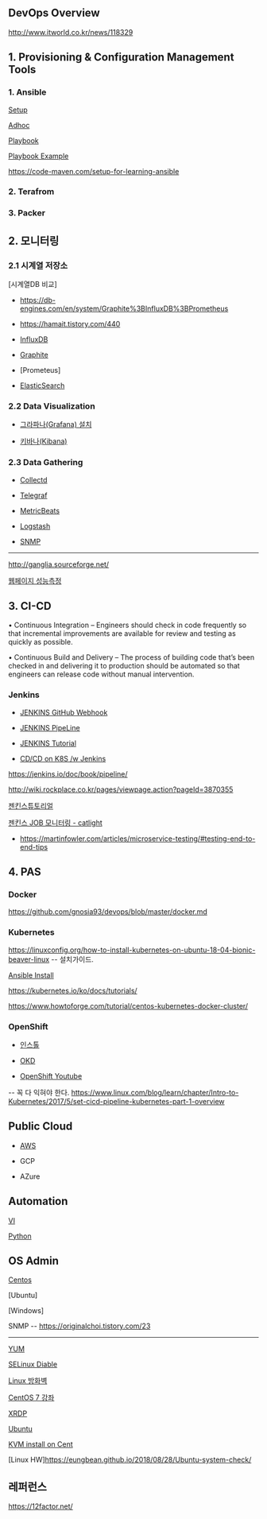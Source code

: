 ## DevOps Overview ##

http://www.itworld.co.kr/news/118329

## 1. Provisioning & Configuration Management Tools ##

### 1. Ansible ###

[Setup](https://github.com/gnosia93/devops/blob/master/ansible.md)

[Adhoc](https://github.com/gnosia93/devops/blob/master/ansible-adhoc.md)

[Playbook](https://github.com/gnosia93/devops/blob/master/ansible-playbook.md)

[Playbook Example](https://github.com/gnosia93/devops/blob/master/ansible-playbook-example.md)

https://code-maven.com/setup-for-learning-ansible



### 2. Terafrom ###


### 3. Packer ###



## 2. 모니터링 ##

### 2.1 시계열 저장소 ###

[시계열DB 비교]

- https://db-engines.com/en/system/Graphite%3BInfluxDB%3BPrometheus

- https://hamait.tistory.com/440


- [InfluxDB](https://github.com/gnosia93/devops/blob/master/influxdb.md)

- [Graphite](https://github.com/gnosia93/devops/blob/master/graphite.md)

- [Prometeus]

- [ElasticSearch](https://github.com/gnosia93/devops/blob/master/elastic.md)


### 2.2 Data Visualization ###

- [그라파나(Grafana) 설치](https://github.com/gnosia93/devops/blob/master/grafana.md)

- [키바나(Kibana)](https://github.com/gnosia93/devops/blob/master/kibana.md)


### 2.3 Data Gathering ###

- [Collectd](https://github.com/gnosia93/devops/blob/master/collectd.md)

- [Telegraf](https://github.com/gnosia93/devops/blob/master/telegraf.md)

- [MetricBeats](https://github.com/gnosia93/devops/blob/master/metricbeats.md)

- [Logstash](https://github.com/gnosia93/devops/blob/master/logstash.md)

- [SNMP](https://github.com/gnosia93/devops/blob/master/snmp.md)



-------

http://ganglia.sourceforge.net/

[웹페이지 성능측정](https://devcoding.tistory.com/tag/%EC%84%B1%EB%8A%A5%EC%B8%A1%EC%A0%95)


## 3. CI-CD ##

• Continuous Integration – Engineers should check in code frequently
so that incremental improvements are available for review and testing as
quickly as possible.

• Continuous Build and Delivery – The process of building code
that’s been checked in and delivering it to production should be
automated so that engineers can release code without manual
intervention.


### Jenkins ###

* [JENKINS GitHub Webhook](https://github.com/gnosia93/devops/blob/master/jenkins-github-webhook.md)

* [JENKINS PipeLine](https://github.com/gnosia93/devops/blob/master/jenkins-pipeline.md)

* [JENKINS Tutorial](https://www.tutorialspoint.com/jenkins/index.htm)

* [CD/CD on K8S /w Jenkins](https://medium.com/containerum/configuring-ci-cd-on-kubernetes-with-jenkins-89eab7234270)

https://jenkins.io/doc/book/pipeline/

http://wiki.rockplace.co.kr/pages/viewpage.action?pageId=3870355

[젠킨스튜토리얼](https://www.youtube.com/watch?v=89yWXXIOisk)

[젠킨스 JOB 모니터링 - catlight](https://catlight.io/)


* https://martinfowler.com/articles/microservice-testing/#testing-end-to-end-tips


## 4. PAS ##

### Docker ###

https://github.com/gnosia93/devops/blob/master/docker.md

### Kubernetes ###

https://linuxconfig.org/how-to-install-kubernetes-on-ubuntu-18-04-bionic-beaver-linux    -- 설치가이드.

[Ansible Install](https://github.com/gnosia93/devops/blob/master/k8.md)

https://kubernetes.io/ko/docs/tutorials/

https://www.howtoforge.com/tutorial/centos-kubernetes-docker-cluster/

### OpenShift ###

* [인스톨](https://github.com/gnosia93/devops/blob/master/openshift-install.md)

* [OKD](https://docs.okd.io/3.11/welcome/index.html)

* [OpenShift Youtube](https://www.youtube.com/user/rhopenshift/videos)

-- 꼭 다 익혀야 한다.
https://www.linux.com/blog/learn/chapter/Intro-to-Kubernetes/2017/5/set-cicd-pipeline-kubernetes-part-1-overview


## Public Cloud ##

- [AWS](https://github.com/gnosia93/devops/blob/master/aws.md)

- GCP 

- AZure

## Automation ##

[VI](https://github.com/gnosia93/devops/blob/master/vi.cmd)

[Python](https://github.com/gnosia93/devops/blob/master/python.md)



## OS Admin ##

[Centos](https://github.com/gnosia93/devops/blob/master/linux-centos.md)

[Ubuntu]

[Windows]

SNMP  --  https://originalchoi.tistory.com/23



---




[YUM](https://github.com/gnosia93/devops/blob/master/linux-yum.md)

[SELinux Diable]()

[Linux 방화벽](https://github.com/gnosia93/devops/blob/master/linux-fw.md)

[CentOS 7 강좌](http://blog.naver.com/PostView.nhn?blogId=hanajava&logNo=220793636099&parentCategoryNo=&categoryNo=55&viewDate=&isShowPopularPosts=false&from=postList)

[XRDP](https://hellodaepang.tistory.com/1)



[Ubuntu](https://github.com/gnosia93/devops/blob/master/linux-ubuntu.md)

[KVM install on Cent](https://www.linuxtechi.com/install-kvm-hypervisor-on-centos-7-and-rhel-7/)

[Linux HW]https://eungbean.github.io/2018/08/28/Ubuntu-system-check/



## 레퍼런스 ##

https://12factor.net/


